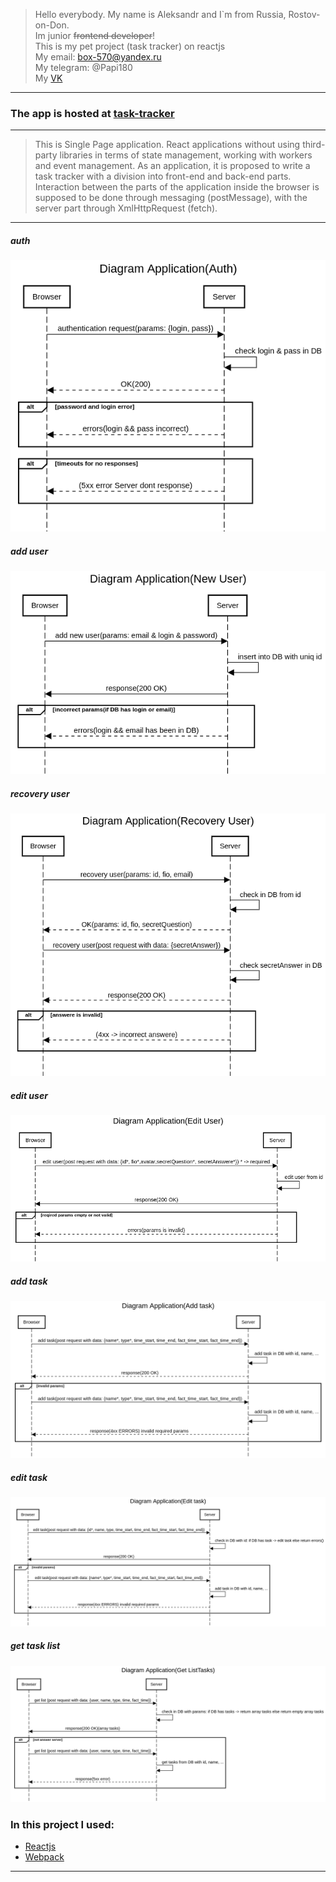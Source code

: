 > Hello everybody. My name is Aleksandr and I`m from Russia, Rostov-on-Don.  
> Im junior ~~frontend developer~~!  
> This is my pet project (task tracker) on reactjs   
> My email: box-570@yandex.ru  
> My telegram: @Papi180  
> My [VK]
---
### The app is hosted at [task-tracker](https://task-tracker-f8b21.web.app/)
---
> This is Single Page application. React applications without using third-party libraries in terms of state management, working with workers and event management. As an application, it is proposed to write a task tracker with a division into front-end and back-end parts. Interaction between the parts of the application inside the browser is supposed to be done through messaging (postMessage), with the server part through XmlHttpRequest (fetch).
---
##### auth
![auth](https://github.com/aleksandrtamrazov/task-tracker/blob/master/src/assets/images/sequenceDiagrams/Auth.png?raw=true)
##### add user
![add user](https://github.com/aleksandrtamrazov/task-tracker/blob/master/src/assets/images/sequenceDiagrams/AddUser.png?raw=true)
##### recovery user
![recovery user](https://github.com/aleksandrtamrazov/task-tracker/blob/master/src/assets/images/sequenceDiagrams/RecoveryUser.png?raw=true)
##### edit user
![edit user](https://github.com/aleksandrtamrazov/task-tracker/blob/master/src/assets/images/sequenceDiagrams/EditUser.png?raw=true)
##### add task
![add task](https://github.com/aleksandrtamrazov/task-tracker/blob/master/src/assets/images/sequenceDiagrams/AddTask.png?raw=true)
##### edit task
![edit task](https://github.com/aleksandrtamrazov/task-tracker/blob/master/src/assets/images/sequenceDiagrams/EditTask.png?raw=true)
##### get task list
![get task list](https://github.com/aleksandrtamrazov/task-tracker/blob/master/src/assets/images/sequenceDiagrams/GetTaskList.png?raw=true)
### In this project I used:
* [Reactjs]
* [Webpack]
---
[//]: # (These are reference links used in the body of this note and get stripped out when the markdown processor does its job. There is no need to format nicely because it shouldn't be seen. Thanks SO - http://stackoverflow.com/questions/4823468/store-comments-in-markdown-syntax)


   [Reactjs]: <https://reactjs.org/>
   [Redux]: <https://redux.js.org//>
   [react-router-dom]: <https://reacttraining.com/react-router/web/guides/quick-start/>
   [Bootstrap]: <https://getbootstrap.com>
   [react-hook-form]: <https://react-hook-form.com/>
   [Axios]: <https://github.com/axios/axios>
   [Webpack]: <https://webpack.js.org/>
   [VK]: <https://vk.com/aleksandrtamrazov>
   [Appevent]: <https://appevent.ru/dev/task1/catalog/>